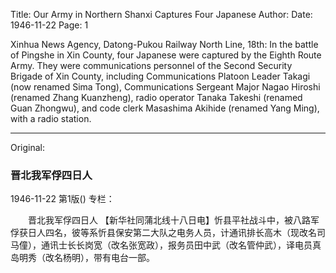 Title: Our Army in Northern Shanxi Captures Four Japanese
Author:
Date: 1946-11-22
Page: 1

Xinhua News Agency, Datong-Pukou Railway North Line, 18th: In the battle of Pingshe in Xin County, four Japanese were captured by the Eighth Route Army. They were communications personnel of the Second Security Brigade of Xin County, including Communications Platoon Leader Takagi (now renamed Sima Tong), Communications Sergeant Major Nagao Hiroshi (renamed Zhang Kuanzheng), radio operator Tanaka Takeshi (renamed Guan Zhongwu), and code clerk Masashima Akihide (renamed Yang Ming), with a radio station.



<hr /> 

Original: 


### 晋北我军俘四日人

1946-11-22
第1版()
专栏：

　　晋北我军俘四日人
    【新华社同蒲北线十八日电】忻县平社战斗中，被八路军俘获日人四名，彼等系忻县保安第二大队之电务人员，计通讯排长高木（现改名司马僮），通讯士长长岗宽（改名张宽政），报务员田中武（改名管仲武），译电员真岛明秀（改名杨明），带有电台一部。
